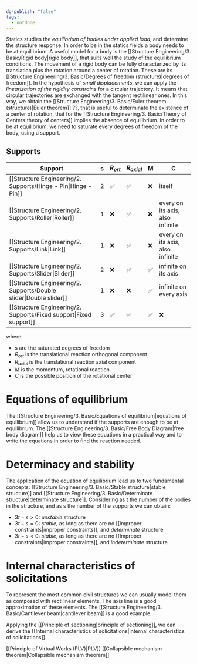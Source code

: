 ```yaml
---
dg-publish: "false"
tags:
  - notdone
---
```

Statics studies the *equilibrium of bodies under applied load*, and determine the structure response. In order to be in the statics fields a body needs to be at equilibrium. 
A useful model for a body is the [[Structure Engineering/3. Basic/Rigid body|rigid body]], that suits well the study of the equilibrium conditions. 
The movement of a rigid body can be fully characterized by its translation plus the rotation around a center of rotation. These are its [[Structure Engineering/3. Basic/Degrees of freedom (structure)|degrees of freedom]].
In the hypothesis of *small displacements*, we can apply the *linearization of the rigidity constrains* for a circular trajectory. It means that circular trajectories are exchanged with the tangent rectilinear ones. 
In this way, we obtain the [[Structure Engineering/3. Basic/Euler theorem (structure)|Euler theorem]] ??, that is useful to determinate the existence of a center of rotation, that for the [[Structure Engineering/3. Basic/Theory of Centers|theory of centers]] implies the absence of equilibrium.
In order to be at equilibrium, we need to saturate every degrees of freedom of the body, using a support. 
## Supports 

| Support                                                            | s   | $R_{ort}$ | $R_{axial}$ | M   | C                                |
| ------------------------------------------------------------------ | --- | --------- | ----------- | --- | -------------------------------- |
| [[Structure Engineering/2. Supports/Hinge - Pin\|Hinge - Pin]]     | 2   | ✅         | ✅           | ❌   | itself                           |
| [[Structure Engineering/2. Supports/Roller\|Roller]]               | 1   | ❌         | ✅           | ❌   | every on its axis, also infinite |
| [[Structure Engineering/2. Supports/Link\|Link]]                   | 1   | ❌         | ✅           | ❌   | every on its axis, also infinite |
| [[Structure Engineering/2. Supports/Slider\|Slider]]               | 2   | ❌         | ✅           | ✅   | infinite on its axis             |
| [[Structure Engineering/2. Supports/Double slider\|Double slider]] | 1   | ❌         | ❌           | ✅   | infinite on every axis           |
| [[Structure Engineering/2. Supports/Fixed support\|Fixed support]] | 3   | ✅         | ✅           | ✅   | ❌                                |
where:
- s are the saturated degrees of freedom
- $R_{ort}$ is the translational reaction orthogonal component
- $R_{axial}$ is the translational reaction axial component
- $M$ is the momentum, rotational reaction
- $C$ is the possible position of the rotational center
# Equations of equilibrium
The [[Structure Engineering/3. Basic/Equations of equilibrium|equations of equilibrium]] allow us to understand if the supports are enough to be at equilibrium. The [[Structure Engineering/3. Basic/Free Body Diagram|free body diagram]] help us to view these equations in a practical way and to write the equations in order to find the reaction needed.
# Determinacy and stability
The application of the equation of equilibrium lead us to two fundamental concepts: [[Structure Engineering/3. Basic/Stable structure|stable structure]] and [[Structure Engineering/3. Basic/Determinate structure|determinate structure]]. Considering as t the number of the bodies in the structure, and as s the number of the supports we can obtain:
- $3t-s>0$: *unstable* structure
- $3t-s=0$: *stable*, as long as there are no [[Improper constraints|improper constraints]], and *determinate* structure
- $3t-s<0$: *stable*, as long as there are no [[Improper constraints|improper constraints]], and *indeterminate* structure

# Internal characteristics of solicitations
To represent the most common civil structures we can usually model them as composed with rectilinear elements. The axis line is a good approximation of these elements. The [[Structure Engineering/3. Basic/Cantilever beam|cantilever beam]] is a good example. 

Applying the [[Principle of sectioning|principle of sectioning]], we can derive the [[Internal characteristics of solicitations|internal characteristics of solicitations]].

[[Principle of Virtual Works (PLV)|PLV]]
[[Collapsible mechanism theorem|Collapsible mechanism theorem]]



